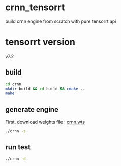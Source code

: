 # crnn_tensorrt

build crnn engine from scratch with pure tensorrt api

# tensorrt version
v7.2

## build 
```bash
cd crnn
mkdir build && cd build && cmake ..
make
```
## generate engine
First, download weights file : [crnn.wts](https://drive.google.com/file/d/1g6oRrunhv1XDgF1am1e2oBJersCGRznE/view?usp=sharing) 
```bash
./crnn -s
```
## run test
```bash
./crnn -d
```